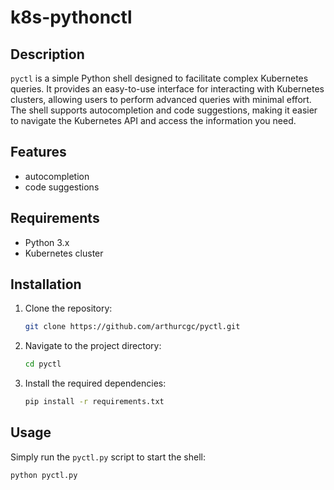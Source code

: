 # k8s-pythonctl

## Description
`pyctl` is a simple Python shell designed to facilitate complex Kubernetes queries. It provides an easy-to-use interface for interacting with Kubernetes clusters, allowing users to perform advanced queries with minimal effort. The shell supports autocompletion and code suggestions, making it easier to navigate the Kubernetes API and access the information you need.

## Features
- autocompletion
- code suggestions

## Requirements
- Python 3.x
- Kubernetes cluster

## Installation
1. Clone the repository:
    ```sh
    git clone https://github.com/arthurcgc/pyctl.git
    ```
2. Navigate to the project directory:
    ```sh
    cd pyctl
    ```
3. Install the required dependencies:
    ```sh
    pip install -r requirements.txt
    ```

## Usage
Simply run the `pyctl.py` script to start the shell:
```sh
python pyctl.py
```
